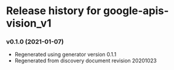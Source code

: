 # Release history for google-apis-vision_v1

### v0.1.0 (2021-01-07)

* Regenerated using generator version 0.1.1
* Regenerated from discovery document revision 20201023

